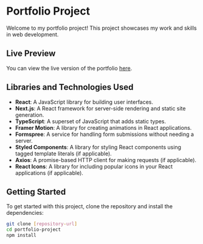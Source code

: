 # Portfolio Project

Welcome to my portfolio project! This project showcases my work and skills in web development.

## Live Preview

You can view the live version of the portfolio [here](https://the-portfolio-lovat-eight.vercel.app).

## Libraries and Technologies Used

- **React**: A JavaScript library for building user interfaces.
- **Next.js**: A React framework for server-side rendering and static site generation.
- **TypeScript**: A superset of JavaScript that adds static types.
- **Framer Motion**: A library for creating animations in React applications.
- **Formspree**: A service for handling form submissions without needing a server.
- **Styled Components**: A library for styling React components using tagged template literals (if applicable).
- **Axios**: A promise-based HTTP client for making requests (if applicable).
- **React Icons**: A library for including popular icons in your React applications (if applicable).

## Getting Started

To get started with this project, clone the repository and install the dependencies:

```bash
git clone [repository-url]
cd portfolio-project
npm install
